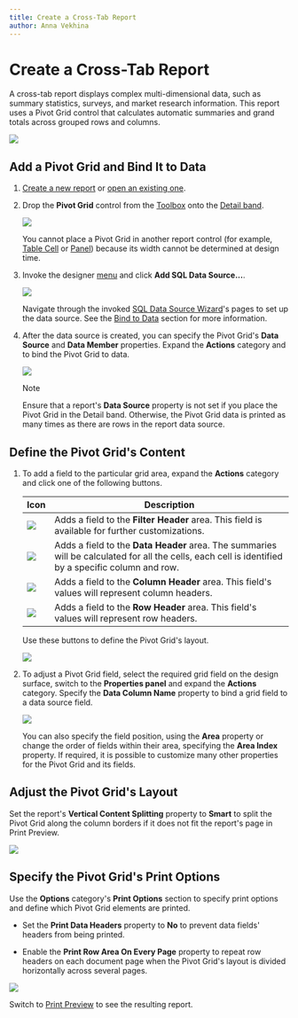 ```yaml
---
title: Create a Cross-Tab Report
author: Anna Vekhina
---
```

# Create a Cross-Tab Report

A cross-tab report displays complex multi-dimensional data, such as summary statistics, surveys, and market research information. This report uses a Pivot Grid control that calculates automatic summaries and grand totals across grouped rows and columns.

![](../../../images/eurd-web-cross-tab-report-result.png)

## Add a Pivot Grid and Bind It to Data

1. [Create a new report](../add-new-reports.md) or [open an existing one](../open-reports.md).

2. Drop the **Pivot Grid** control from the [Toolbox](../report-designer-tools/toolbox.md) onto the [Detail band](../introduction-to-banded-reports.md).

    ![](../../../images/eurd-web-add-pivot-grid-to-report.png)

    You cannot place a Pivot Grid in another report control (for example, [Table Cell](../use-report-elements/use-tables.md) or [Panel](../use-report-elements/use-basic-report-controls/panel.md)) because its width cannot be determined at design time.

3. Invoke the designer [menu](../report-designer-tools/menu.md) and click **Add SQL Data Source...**.

   ![](../../../images/eurd-web-add-sql-data-source-menu.png)
   
   Navigate through the invoked [SQL Data Source Wizard](../report-designer-tools/sql-data-source-wizard.md)'s pages to set up the data source. See the [Bind to Data](../bind-to-data.md) section for more information. 

3. After the data source is created, you can specify the Pivot Grid's **Data Source** and **Data Member** properties. Expand the **Actions** category and to bind the Pivot Grid to data.

    ![](../../../images/eurd-web-cross-tab-pivot-grid-bind-to-data-source.png)

    > [!NOTE]
    > Ensure that a report's **Data Source** property is not set if you place the Pivot Grid in the Detail band. Otherwise, the Pivot Grid data is printed as many times as there are rows in the report data source.


## Define the Pivot Grid's Content

1. To add a field to the particular grid area, expand the **Actions** category and click one of the following buttons.

    | Icon | Description |
    |---|---|
    | ![](../../../images/eurd-web-cross-tab-add-filter-header.png) | Adds a field to the **Filter Header** area. This field is available for further customizations. |
    | ![](../../../images/eurd-web-cross-tab-add-data-header.png) | Adds a field to the **Data Header** area. The summaries will be calculated for all the cells, each cell is identified by a specific column and row. |
    | ![](../../../images/eurd-web-cross-tab-add-column-header.png) | Adds a field to the **Column Header** area. This field's values will represent column headers. |
    | ![](../../../images/eurd-web-cross-tab-add-row-header.png) | Adds a field to the **Row Header** area. This field's values will represent row headers.|

    Use these buttons to define the Pivot Grid's layout.

    ![](../../../images/eurd-web-cross-tab-pivot-grid-layout.png)

2. To adjust a Pivot Grid field, select the required grid field on the design surface, switch to the **Properties panel** and expand the **Actions** category. Specify the **Data Column Name** property to bind a grid field to a data source field.

    ![](../../../images/eurd-web-cross-tab-pivot-grid-content.png)

    You can also specify the field position, using the **Area** property or change the order of fields within their area, specifying the **Area Index** property. If required, it is possible to customize many other properties for the Pivot Grid and its fields.

## Adjust the Pivot Grid's Layout

Set the report's **Vertical Content Splitting** property to **Smart** to split the Pivot Grid along the column borders if it does not fit the report's page in Print Preview.

![](../../../images/eurd-web-cross-tab-vertical-content-splitting.png)


## Specify the Pivot Grid's Print Options
Use the **Options** category's **Print Options** section to specify print options and define which Pivot Grid elements are printed.

* Set the **Print Data Headers** property to **No** to prevent data fields' headers from being printed.

* Enable the **Print Row Area On Every Page** property to repeat row headers on each document page when the Pivot Grid's layout is divided horizontally across several pages.

![](../../../images/eurd-web-cross-tab-print-options.png)

Switch to [Print Preview](../preview-print-and-export-reports.md) to see the resulting report.
